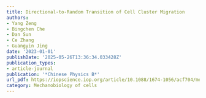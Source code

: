 ```yaml
---
title: Directional-to-Random Transition of Cell Cluster Migration
authors:
- Yang Zeng
- Bingchen Che
- Dan Sun
- Ce Zhang
- Guangyin Jing
date: '2023-01-01'
publishDate: '2025-05-26T13:36:34.033428Z'
publication_types:
- article-journal
publication: '*Chinese Physics B*'
url_pdf: https://iopscience.iop.org/article/10.1088/1674-1056/acf704/meta
category: Mechanobiology of cells
---
```

